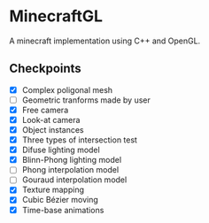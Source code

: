 # MinecraftGL

A minecraft implementation using C++ and OpenGL.

## Checkpoints

- [X] Complex poligonal mesh
- [ ] Geometric tranforms made by user
- [X] Free camera
- [X] Look-at camera
- [X] Object instances
- [X] Three types of intersection test
- [X] Difuse lighting model
- [X] Blinn-Phong lighting model
- [ ] Phong interpolation model
- [ ] Gouraud interpolation model
- [X] Texture mapping
- [X] Cubic Bézier moving
- [X] Time-base animations
